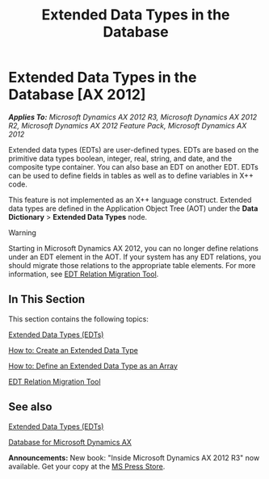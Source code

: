 ﻿---
title: Extended Data Types in the Database
TOCTitle: Extended Data Types in the Database
ms:assetid: 350998d3-c696-4077-95c4-ef636cdf9721
ms:mtpsurl: https://msdn.microsoft.com/en-us/library/Bb381156(v=AX.60)
ms:contentKeyID: 35242003
ms.date: 05/18/2015
mtps_version: v=AX.60
---

# Extended Data Types in the Database [AX 2012]


_**Applies To:** Microsoft Dynamics AX 2012 R3, Microsoft Dynamics AX 2012 R2, Microsoft Dynamics AX 2012 Feature Pack, Microsoft Dynamics AX 2012_

Extended data types (EDTs) are user-defined types. EDTs are based on the primitive data types boolean, integer, real, string, and date, and the composite type container. You can also base an EDT on another EDT. EDTs can be used to define fields in tables as well as to define variables in X++ code.

This feature is not implemented as an X++ language construct. Extended data types are defined in the Application Object Tree (AOT) under the **Data Dictionary** \> **Extended Data Types** node.


> [!WARNING]
> <P>Starting in Microsoft Dynamics AX 2012, you can no longer define relations under an EDT element in the AOT. If your system has any EDT relations, you should migrate those relations to the appropriate table elements. For more information, see <A href="edt-relation-migration-tool.md">EDT Relation Migration Tool</A>.</P>



## In This Section

This section contains the following topics:

[Extended Data Types (EDTs)](extended-data-types-edts.md)

[How to: Create an Extended Data Type](how-to-create-an-extended-data-type.md)

[How to: Define an Extended Data Type as an Array](how-to-define-an-extended-data-type-as-an-array.md)

[EDT Relation Migration Tool](edt-relation-migration-tool.md)

## See also

[Extended Data Types (EDTs)](extended-data-types-edts.md)

[Database for Microsoft Dynamics AX](database-for-microsoft-dynamics-ax.md)

  
**Announcements:** New book: "Inside Microsoft Dynamics AX 2012 R3" now available. Get your copy at the [MS Press Store](https://www.microsoftpressstore.com/store/inside-microsoft-dynamics-ax-2012-r3-9780735685109).

